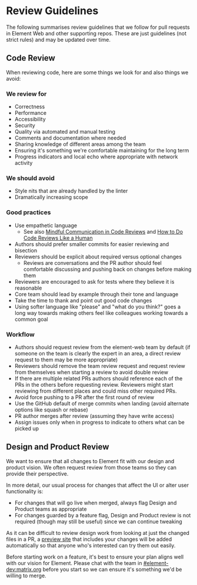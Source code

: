 # Review Guidelines

The following summarises review guidelines that we follow for pull requests in
Element Web and other supporting repos. These are just guidelines (not strict
rules) and may be updated over time.

## Code Review

When reviewing code, here are some things we look for and also things we avoid:

### We review for

* Correctness
* Performance
* Accessibility
* Security
* Quality via automated and manual testing
* Comments and documentation where needed
* Sharing knowledge of different areas among the team
* Ensuring it's something we're comfortable maintaining for the long term
* Progress indicators and local echo where appropriate with network activity

### We should avoid

* Style nits that are already handled by the linter
* Dramatically increasing scope

### Good practices

* Use empathetic language
  * See also [Mindful Communication in Code
    Reviews](https://kickstarter.engineering/a-guide-to-mindful-communication-in-code-reviews-48aab5282e5e)
    and [How to Do Code Reviews Like a Human](https://mtlynch.io/human-code-reviews-1/)
* Authors should prefer smaller commits for easier reviewing and bisection
* Reviewers should be explicit about required versus optional changes
  * Reviews are conversations and the PR author should feel comfortable
    discussing and pushing back on changes before making them
* Reviewers are encouraged to ask for tests where they believe it is reasonable
* Core team should lead by example through their tone and language
* Take the time to thank and point out good code changes
* Using softer language like "please" and "what do you think?" goes a long way
  towards making others feel like colleagues working towards a common goal

### Workflow

* Authors should request review from the element-web team by default (if someone on
  the team is clearly the expert in an area, a direct review request to them may
  be more appropriate)
* Reviewers should remove the team review request and request review from
  themselves when starting a review to avoid double review
* If there are multiple related PRs authors should reference each of the PRs in
  the others before requesting review. Reviewers might start reviewing from
  different places and could miss other required PRs.
* Avoid force pushing to a PR after the first round of review
* Use the GitHub default of merge commits when landing (avoid alternate options
  like squash or rebase)
* PR author merges after review (assuming they have write access)
* Assign issues only when in progress to indicate to others what can be picked
  up

## Design and Product Review

We want to ensure that all changes to Element fit with our design and product
vision. We often request review from those teams so they can provide their
perspective.

In more detail, our usual process for changes that affect the UI or alter user
functionality is:

* For changes that will go live when merged, always flag Design and Product
  teams as appropriate
* For changes guarded by a feature flag, Design and Product review is not
  required (though may still be useful) since we can continue tweaking

As it can be difficult to review design work from looking at just the changed
files in a PR, a [preview site](./pr-previews.md) that includes your changes
will be added automatically so that anyone who's interested can try them out
easily.

Before starting work on a feature, it's best to ensure your plan aligns well
with our vision for Element. Please chat with the team in
[#element-dev:matrix.org](https://matrix.to/#/#element-dev:matrix.org) before
you start so we can ensure it's something we'd be willing to merge.
